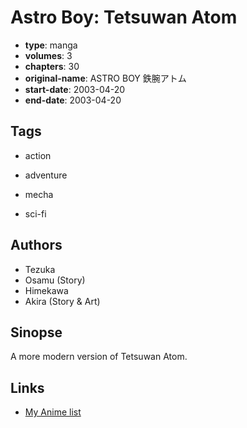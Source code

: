 # Astro Boy: Tetsuwan Atom

-   **type**: manga
-   **volumes**: 3
-   **chapters**: 30
-   **original-name**: ASTRO BOY 鉄腕アトム
-   **start-date**: 2003-04-20
-   **end-date**: 2003-04-20

## Tags

-   action
-   adventure

-   mecha
-   sci-fi

## Authors

-   Tezuka
-   Osamu (Story)
-   Himekawa
-   Akira (Story & Art)

## Sinopse

A more modern version of Tetsuwan Atom.

## Links

-   [My Anime list](https://myanimelist.net/manga/3010/Astro_Boy__Tetsuwan_Atom)
